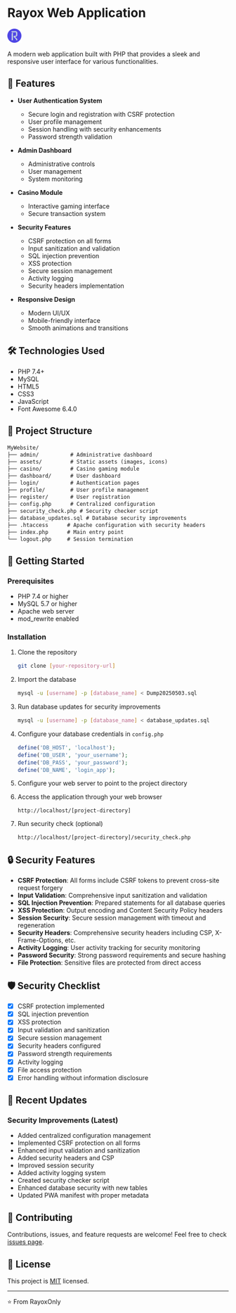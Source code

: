 # Rayox Web Application

![Rayox Logo](assets/favicon-32x32.png)

A modern web application built with PHP that provides a sleek and responsive user interface for various functionalities.

## 🌟 Features

- **User Authentication System**
  - Secure login and registration with CSRF protection
  - User profile management
  - Session handling with security enhancements
  - Password strength validation

- **Admin Dashboard**
  - Administrative controls
  - User management
  - System monitoring

- **Casino Module**
  - Interactive gaming interface
  - Secure transaction system

- **Security Features**
  - CSRF protection on all forms
  - Input sanitization and validation
  - SQL injection prevention
  - XSS protection
  - Secure session management
  - Activity logging
  - Security headers implementation

- **Responsive Design**
  - Modern UI/UX
  - Mobile-friendly interface
  - Smooth animations and transitions

## 🛠️ Technologies Used

- PHP 7.4+
- MySQL
- HTML5
- CSS3
- JavaScript
- Font Awesome 6.4.0

## 📁 Project Structure

```
MyWebsite/
├── admin/          # Administrative dashboard
├── assets/         # Static assets (images, icons)
├── casino/         # Casino gaming module
├── dashboard/      # User dashboard
├── login/          # Authentication pages
├── profile/        # User profile management
├── register/       # User registration
├── config.php      # Centralized configuration
├── security_check.php # Security checker script
├── database_updates.sql # Database security improvements
├── .htaccess      # Apache configuration with security headers
├── index.php      # Main entry point
└── logout.php     # Session termination
```

## 🚀 Getting Started

### Prerequisites

- PHP 7.4 or higher
- MySQL 5.7 or higher
- Apache web server
- mod_rewrite enabled

### Installation

1. Clone the repository
   ```bash
   git clone [your-repository-url]
   ```

2. Import the database
   ```bash
   mysql -u [username] -p [database_name] < Dump20250503.sql
   ```

3. Run database updates for security improvements
   ```bash
   mysql -u [username] -p [database_name] < database_updates.sql
   ```

4. Configure your database credentials in `config.php`
   ```php
   define('DB_HOST', 'localhost');
   define('DB_USER', 'your_username');
   define('DB_PASS', 'your_password');
   define('DB_NAME', 'login_app');
   ```

5. Configure your web server to point to the project directory

6. Access the application through your web browser
   ```
   http://localhost/[project-directory]
   ```

7. Run security check (optional)
   ```
   http://localhost/[project-directory]/security_check.php
   ```

## 🔒 Security Features

- **CSRF Protection**: All forms include CSRF tokens to prevent cross-site request forgery
- **Input Validation**: Comprehensive input sanitization and validation
- **SQL Injection Prevention**: Prepared statements for all database queries
- **XSS Protection**: Output encoding and Content Security Policy headers
- **Session Security**: Secure session management with timeout and regeneration
- **Security Headers**: Comprehensive security headers including CSP, X-Frame-Options, etc.
- **Activity Logging**: User activity tracking for security monitoring
- **Password Security**: Strong password requirements and secure hashing
- **File Protection**: Sensitive files are protected from direct access

## 🛡️ Security Checklist

- [x] CSRF protection implemented
- [x] SQL injection prevention
- [x] XSS protection
- [x] Input validation and sanitization
- [x] Secure session management
- [x] Security headers configured
- [x] Password strength requirements
- [x] Activity logging
- [x] File access protection
- [x] Error handling without information disclosure

## 📝 Recent Updates

### Security Improvements (Latest)
- Added centralized configuration management
- Implemented CSRF protection on all forms
- Enhanced input validation and sanitization
- Added security headers and CSP
- Improved session security
- Added activity logging system
- Created security checker script
- Enhanced database security with new tables
- Updated PWA manifest with proper metadata

## 🤝 Contributing

Contributions, issues, and feature requests are welcome! Feel free to check [issues page](your-repo-url/issues).

## 📝 License

This project is [MIT](https://choosealicense.com/licenses/mit/) licensed.

---
⭐️ From RayoxOnly